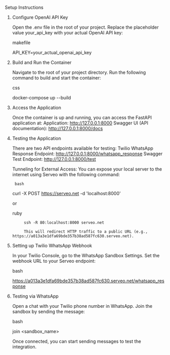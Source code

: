 Setup Instructions
1. Configure OpenAI API Key

    Open the .env file in the root of your project.
    Replace the placeholder value your_api_key with your actual OpenAI API key:

    makefile

    API_KEY=your_actual_openai_api_key

2. Build and Run the Container

    Navigate to the root of your project directory.
    Run the following command to build and start the container:

    css

    docker-compose up --build

3. Access the Application

    Once the container is up and running, you can access the FastAPI application at:
        Application: http://127.0.0.1:8000
        Swagger UI (API documentation): http://127.0.0.1:8000/docs

4. Testing the Application

    There are two API endpoints available for testing:
        Twilio WhatsApp Response Endpoint: http://127.0.0.1:8000/whatsapp_response
        Swagger Test Endpoint: http://127.0.0.1:8000/test

    Tunneling for External Access:
        You can expose your local server to the internet using Serveo with the following command:

        bash

    curl -X POST https://serveo.net -d 'localhost:8000'

    or

    ruby

            ssh -R 80:localhost:8000 serveo.net

            This will redirect HTTP traffic to a public URL (e.g., https://a013a3e1dfa69bde357b38ad587fc630.serveo.net).

5. Setting up Twilio WhatsApp Webhook

    In your Twilio Console, go to the WhatsApp Sandbox Settings.
    Set the webhook URL to your Serveo endpoint:

    bash

    https://a013a3e1dfa69bde357b38ad587fc630.serveo.net/whatsapp_response

6. Testing via WhatsApp

    Open a chat with your Twilio phone number in WhatsApp.
    Join the sandbox by sending the message:

    bash

    join <sandbox_name>

    Once connected, you can start sending messages to test the integration.